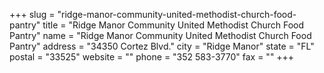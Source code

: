 +++
slug = "ridge-manor-community-united-methodist-church-food-pantry"
title = "Ridge Manor Community United Methodist Church Food Pantry"
name = "Ridge Manor Community United Methodist Church Food Pantry"
address = "34350 Cortez Blvd."
city = "Ridge Manor"
state = "FL"
postal = "33525"
website = ""
phone = "352 583-3770"
fax = ""
+++
